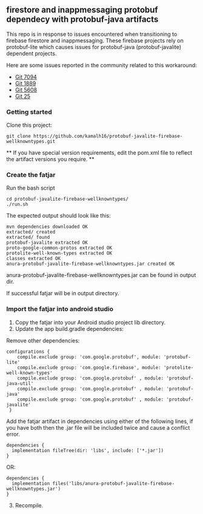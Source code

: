 ## firestore and inappmessaging protobuf dependecy with protobuf-java artifacts

This repo is in response to issues encountered when transitioning to firebase firestore and inappmessaging. 
These firebase projects rely on protobuf-lite which causes issues for protobuf-java (protobuf-javalite) dependent projects.

Here are some issues reported in the community related to this workaround:

- [Git 7094](https://github.com/protocolbuffers/protobuf/issues/7094)
- [Git 1889](https://github.com/protocolbuffers/protobuf/issues/1889)
- [Git 5608](https://github.com/googleapis/google-cloud-java/issues/5608)
- [Git 25](https://github.com/googleapis/java-dialogflow/issues/25)


### Getting started
Clone this project:

```
git clone https://github.com/kamalh16/protobuf-javalite-firebase-wellknowntypes.git
```

** If you have special version requirements, edit the pom.xml file to reflect the artifact versions you require. **

### Create the fatjar
Run the bash script

```
cd protobuf-javalite-firebase-wellknowntypes/
./run.sh
```

The expected output should look like this:
```
mvn dependencies downloaded OK
extracted/ created
extracted/ found
protobuf-javalite extracted OK 
proto-google-common-protos extracted OK 
protolite-well-known-types extracted OK 
classes extracted OK 
anura-protobuf-javalite-firebase-wellknowntypes.jar created OK 
```

anura-protobuf-javalite-firebase-wellknowntypes.jar can be found in output dir.


If successful fatjar will be in output directory.

### Import the fatjar into android studio

1. Copy the fatjar into your Android studio project lib directory. 
2. Update the app build.gradle dependencies:

Remove other dependencies:
```
configurations {
    compile.exclude group: 'com.google.protobuf', module: 'protobuf-lite'
    compile.exclude group: 'com.google.firebase', module: 'protolite-well-known-types'
    compile.exclude group: 'com.google.protobuf' , module: 'protobuf-java-util'
    compile.exclude group: 'com.google.protobuf' , module: 'protobuf-java'
    compile.exclude group: 'com.google.protobuf' , module: 'protobuf-javalite'
 }
```

Add the fatjar artifact in dependencies using either of the following lines, if you have both then the .jar file will be included twice and cause a conflict error.
```
dependencies {
  implementation fileTree(dir: 'libs', include: ['*.jar'])
}
```
OR:
```
dependencies {
  implementation files('libs/anura-protobuf-javalite-firebase-wellknowntypes.jar')
}
```

3. Recompile.

